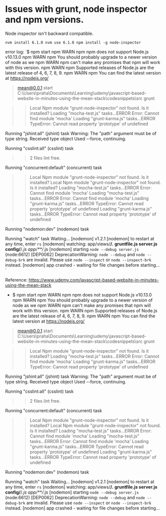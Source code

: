 # Issues with grunt, node inspector and npm versions.

Node inspector isn't backward compatible.

`
nvm install 6.1.0
nvm use 6.1.0
npm install -g node-inspector
`


error log:
`$ npm start
npm WARN npm npm does not support Node.js v10.13.0
npm WARN npm You should probably upgrade to a newer version of node as we
npm WARN npm can't make any promises that npm will work with this version.
npm WARN npm Supported releases of Node.js are the latest release of 4, 6, 7, 8, 9.
npm WARN npm You can find the latest version at https://nodejs.org/

> mean@0.0.1 start C:\Users\praha\Documents\Learning\udemy\javascript-based-website-in-minutes-using-the-mean-stack\codesnippets\src
> grunt

>> Local Npm module "grunt-node-inspector" not found. Is it installed?
Loading "mocha-test.js" tasks...ERROR
>> Error: Cannot find module 'mocha'
Loading "grunt-karma.js" tasks...ERROR
>> TypeError: Cannot read property 'prototype' of undefined

Running "jshint:all" (jshint) task
Warning: The "path" argument must be of type string. Received type object Used --force, continuing.

Running "csslint:all" (csslint) task
>> 2 files lint free.

Running "concurrent:default" (concurrent) task
>> Local Npm module "grunt-node-inspector" not found. Is it installed?
>> Local Npm module "grunt-node-inspector" not found. Is it installed?
Loading "mocha-test.js" tasks...ERROR
>> Error: Cannot find module 'mocha'
Loading "mocha-test.js" tasks...ERROR
>> Error: Cannot find module 'mocha'
Loading "grunt-karma.js" tasks...ERROR
>> TypeError: Cannot read property 'prototype' of undefined
Loading "grunt-karma.js" tasks...ERROR
>> TypeError: Cannot read property 'prototype' of undefined

Running "nodemon:dev" (nodemon) task

Running "watch" task
Waiting...
[nodemon] v1.2.1
[nodemon] to restart at any time, enter `rs`
[nodemon] watching: app/views/**/*.* gruntfile.js server.js config/**/*.js app/**/*.js
[nodemon] starting `node --debug server.js`
(node:6612) [DEP0062] DeprecationWarning: `node --debug` and `node --debug-brk` are invalid. Please use `node --inspect` or `node --inspect-brk` instead.
[nodemon] app crashed - waiting for file changes before starting...
`

Reference: https://www.udemy.com/javascript-based-website-in-minutes-using-the-mean-stack


- $ npm start
npm WARN npm npm does not support Node.js v10.13.0
npm WARN npm You should probably upgrade to a newer version of node as we
npm WARN npm can't make any promises that npm will work with this version.
npm WARN npm Supported releases of Node.js are the latest release of 4, 6, 7, 8, 9.
npm WARN npm You can find the latest version at https://nodejs.org/

> mean@0.0.1 start C:\Users\praha\Documents\Learning\udemy\javascript-based-website-in-minutes-using-the-mean-stack\codesnippets\src
> grunt

>> Local Npm module "grunt-node-inspector" not found. Is it installed?
Loading "mocha-test.js" tasks...ERROR
>> Error: Cannot find module 'mocha'
Loading "grunt-karma.js" tasks...ERROR
>> TypeError: Cannot read property 'prototype' of undefined

Running "jshint:all" (jshint) task
Warning: The "path" argument must be of type string. Received type object Used --force, continuing.

Running "csslint:all" (csslint) task
>> 2 files lint free.

Running "concurrent:default" (concurrent) task
>> Local Npm module "grunt-node-inspector" not found. Is it installed?
>> Local Npm module "grunt-node-inspector" not found. Is it installed?
Loading "mocha-test.js" tasks...ERROR
>> Error: Cannot find module 'mocha'
Loading "mocha-test.js" tasks...ERROR
>> Error: Cannot find module 'mocha'
Loading "grunt-karma.js" tasks...ERROR
>> TypeError: Cannot read property 'prototype' of undefined
Loading "grunt-karma.js" tasks...ERROR
>> TypeError: Cannot read property 'prototype' of undefined

Running "nodemon:dev" (nodemon) task

Running "watch" task
Waiting...
[nodemon] v1.2.1
[nodemon] to restart at any time, enter `rs`
[nodemon] watching: app/views/**/*.* gruntfile.js server.js config/**/*.js app/**/*.js
[nodemon] starting `node --debug server.js`
(node:6612) [DEP0062] DeprecationWarning: `node --debug` and `node --debug-brk` are invalid. Please use `node --inspect` or `node --inspect-brk` instead.
[nodemon] app crashed - waiting for file changes before starting...
